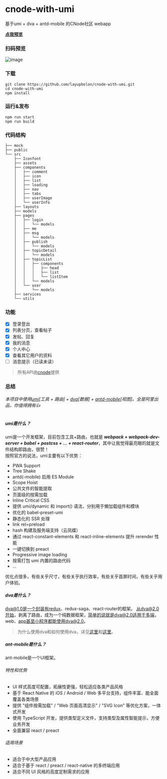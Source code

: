 # cnode-with-umi
基于umi + dva + antd-mobile 的CNode社区 webapp

[**点我预览**](https://layupbolon.github.io/cnode-with-umi/)

### 扫码预览
![image](https://ws3.sinaimg.cn/large/006tNc79gy1fpz8jyv4q0j307s07sq2p.jpg)

### 下载

```
git clone https://github.com/layupbolon/cnode-with-umi.git
cd cnode-with-umi
npm install
```

### 运行&发布

```
npm run start
npm run build
```

### 代码结构

```
├── mock
├── public
└── src
    ├── Iconfont
    ├── assets
    ├── components
    │   ├── comment
    │   ├── icon
    │   ├── list
    │   ├── loading
    │   ├── nav
    │   ├── tabs
    │   ├── userImage
    │   └── userInfo
    ├── layouts
    ├── models
    ├── pages
    │   ├── login
    │   │   └── models
    │   ├── me
    │   ├── msg
    │   │   └── models
    │   ├── publish
    │   │   └── models
    │   ├── topicDetail
    │   │   └── models
    │   ├── topicList
    │   │   ├── components
    │   │   │   ├── head
    │   │   │   ├── list
    │   │   │   └── listItem
    │   │   └── models
    │   └── user
    │       └── models
    ├── services
    └── utils
```


### 功能
- [x] 登录登出
- [x] 列表分页，查看帖子
- [x] 发帖、回复
- [x] 我的消息
- [x] 个人中心
- [x] 查看其它用户的资料
- [ ] 消息提示（已读未读）
> 所有API由[cnode](https://cnodejs.org/api)提供

### 总结
###### 本项目中使用[umi](https://umijs.org/)[工具 + 路由] + [dva](https://github.com/dvajs/dva)[数据] + [antd-mobile](https://mobile.ant.design/index-cn)[视图]。全是阿里出品，你值得拥有👍

##### umi是什么？
umi是一个开发框架，目前包含工具+路由，也就是 ***webpack + webpack-dev-server + babel + postcss + ... + react-router***，其中让我觉得最亮眼的就是文件结构即路由，很赞！  
按照官方的说法，umi主要有以下优势：
- PWA Support
- Tree Shake
- antd(-mobile) 启用 ES Module
- Scope Hoist
- 公共文件的智能提取
- 页面级的按需加载
- Inline Critical CSS
- 提供 umi/dynamic 和 import() 语法，分别用于懒加载组件和模块
- 优化的 babel-preset-umi
- 静态化的 SSR 处理
- link rel=preload
- hash 构建及服务端支持（云凤蝶）
- 通过 react-constant-elements 和 react-inline-elements 提升 rerender 性能
- 一键切换到 preact
- Progressive image loading
- 按需打包 umi 内置的路由代码
- ...

优化点很多，有些关乎尺寸，有些关乎执行效率，有些关乎首屏时间，有些关乎用户体验。

##### dva是什么？
dva@1.0是一个封装有redux、redux-saga、react-router的框架。
从dva@2.0开始，剥离了路由，成为一个纯数据框架，简单的说就是dva@2.0适用于多端，web、app甚至小程序都能使用dva@2.0。  
> 为什么使用dva和如何使用dva，详见[这里](https://github.com/dvajs/dva/issues/1)和[这里](https://github.com/dvajs/dva-knowledgemap)。

##### ant-mobile是什么？
ant-mobile是一个UI框架。
###### 特性和优势
- UI 样式高度可配置，拓展性更强，轻松适应各类产品风格
- 基于 React Native 的 iOS / Android / Web 多平台支持，组件丰富、能全面覆盖各类场景
- 提供 "组件按需加载" / "Web 页面高清显示" / "SVG Icon" 等优化方案，一体式开发
- 使用 TypeScript 开发，提供类型定义文件，支持类型及属性智能提示，方便业务开发
- 全面兼容 react / preact
###### 适用场景
- 适合于中大型产品应用
- 适合于基于 react / preact / react-native 的多终端应用
- 适合不同 UI 风格的高度定制需求的应用
